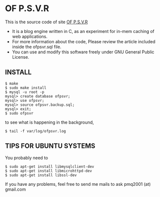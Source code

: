 # OF P.S.V.R

This is the source code of site [OF P.S.V.R](http://blog.ofpsvr.org)

* It is a blog engine written in C, as an experiment for in-mem caching of web applications.
* For more information about the code, Please review the article included inside the ofpsvr.sql file.
* You can use and modify this software freely under GNU General Public License.


## INSTALL

	$ make
	$ sudo make install
	$ mysql -u root -p
	mysql> create database ofpsvr;
	mysql> use ofpsvr;
	mysql> source ofpsvr.backup.sql;
	mysql> exit;
	$ sudo ofpsvr

to see what is happening in the background,
	
	$ tail -f var/log/ofpsvr.log



## TIPS FOR UBUNTU SYSTEMS
You probably need to

	$ sudo apt-get install libmysqlclient-dev
	$ sudo apt-get install libmicrohttpd-dev
	$ sudo apt-get install libssl-dev

If you have any problems, feel free to send me mails to ask
pmq2001 (at) gmail.com
